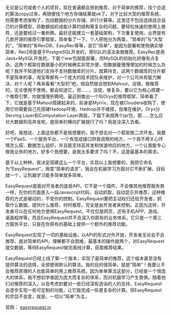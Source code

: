 无论是公司或者个人的项目，现在普遍都会用到推荐，对于简单的推荐，找个合适的算法copy过来，再随便找个地方存储结果就ok了。对于比较大型的推荐系统，则需要考虑架构了，包括数据的分片存储、并行计算等。这里还不包括选择适合自己的计算模型，将数据组织成能计算的结构等复杂的问题，要轻松快速的使用上推荐，还是要经过一番折腾，最好还能建立一套基础架构，下次重复使用。业界是有几款开源的推荐引擎框架，简单看了一下，个人把他分为两类，“简单的”与“大型的”。“简单的”有RecDB、EasyRec等等，说它“简单”，是因为部署和使用确实够简单，RecDB是基于PostgreSQL开发的，用SQL的语法来做推荐。EasyRec是用Java+MySQL开发的，下载个war包就能部署，但MySQL的初始化好像有点复杂。这两个框架在数据量小的时候确实非常方便，但数据量慢慢增加的时候怎么办呢？我并不知道他们支持不支持数据库的分片，就算持支，这两个数据库的分片都不是简单的事，淘宝等都有一个庞大的技术团队来维护，对一个公司尚有能力解决，对个人呢？再来看看“大型的”吧，很自然就会想到Mahout，没错，做推荐的，无论使用不使用，都会知道它，但......，没错，够复杂，要以它为核心搭建一个推荐引擎，你就慢慢折腾吧。最近刚推出一个叫Oryx的推荐框架，简单看了下，它就是基于Mahout搭建起来的，前身是Myrrix，现在被Cloudera收购了，使用它你需要自己先搭建Hadoop环境，Hadoop并不难搭，但难在维护。Oryx分Serving Layer和Computation Layer两层，下载下来就两个jar包，那......怎么应对大数据和高并发呢，是简单的横向扩展就行了吗？我是没深入去看。

好吧，我想说，上面这些都不是我想要的，我不想去对一个框架做二次开发。我要一个PaaS，一个服务平台，一个有现成接口供我调用的地方，一个我不用关心环境怎么搭、数据怎么组织，并且能支持高并发和快速响应的地方，一个让我能专心做我业务的地方。好多个我想要，是我太多要求了吗？不，这是最基本的需求。

基于以上种种，我决定搭建这么一个平台，实现以上我想要的，我把它命名为“EasyRequest”，用意“简单的请求”，我会在机器学习方面对它不断扩展，目标就一个，让机器学习能多简单就多简单。

EasyRequest是面对开发者的底层API，它不是一个插件，不会像其他推荐服务商一样，在你的页面嵌入一段Javascript代码，自动抓取，自动显示并推荐​，这种推荐的方式是被动的，不受你的控制。EasyRequest要把主动权归还给开发者，抓取什么数据，提供什么推荐，何时推荐，完全是由开发者来控制。正因为这样​，开发者可以在任何地方使用EasyRequest，不仅仅是网页，还有手机APP、游戏、桌面程序等​。而且EasyRequest并不会深入你原有的业务体系，它只是一个第三方服务平台，只是在你原有的基础上提供一个额外的推荐功能。​

EasyRequest实现了一切的基础设施，以API的形式对外开放，开发者无论会不会推荐，面对简单的API，理解都不会困难，最基本的操作就两个，对EasyRequest提交数据，等待EasyRequest做完离线计算，获取推荐结果。​

EasyRequest已经上线了第一个版本，实现了最简单的推荐，这个版本甚至没有提供算法的选择，全部使用默认的算法。我的目的很简单，就是“简单”！我要让不会推荐原理的人也能简单的用上推荐系统，因为单单算法这部分，已经是一个很庞大的体系，我不想初学者因为庞大而复杂的体系，而对机器学习产生畏惧。随着他们对推荐的深入，以及考虑到要对一些已经深有造诣的人的支持，EasyRequest会逐步实现一些可定制的功能，让它能完成一些更复杂的计算。但EasyRequest的宗旨不会变，就是，一切以“简单”为主。

官网： [easyrequest.io](http://easyrequest.io)
